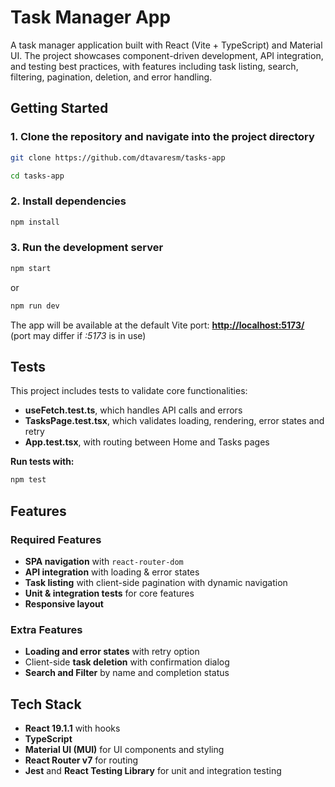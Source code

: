 
# Task Manager App
A task manager application built with React (Vite + TypeScript) and Material UI. 
The project showcases component-driven development, API integration, and testing best practices, with features including task listing, search, filtering, pagination, deletion, and error handling.

## Getting Started

### 1. Clone the repository and navigate into the project directory
```bash
git clone https://github.com/dtavaresm/tasks-app
```
```bash
cd tasks-app
```
  
### 2. Install dependencies
```bash
npm install
```

### 3. Run the development server
```bash
npm start
```
 or
```bash
npm run dev
```

The app will be available at the default Vite port: **[http://localhost:5173/](http://localhost:5173/)** (port may differ if *:5173* is in use)

## Tests
This project includes tests to validate core functionalities:

- **useFetch.test.ts**, which handles API calls and errors
- **TasksPage.test.tsx**, which validates loading, rendering, error states and retry
- **App.test.tsx**, with routing between Home and Tasks pages

**Run tests with:**
```bash
npm test
```

## Features
### Required Features

- **SPA navigation** with ```react-router-dom```
- **API integration** with loading & error states
- **Task listing** with client-side pagination with dynamic navigation
- **Unit & integration tests** for core features
- **Responsive layout**
### Extra Features

- **Loading and error states** with retry option
- Client-side **task deletion** with confirmation dialog
- **Search and Filter** by name and completion status

## Tech Stack

- **React 19.1.1** with hooks
- **TypeScript**
- **Material UI (MUI)** for UI components and styling
- **React Router v7** for routing
- **Jest** and **React Testing Library** for unit and integration testing
